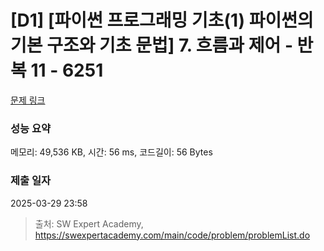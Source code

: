 # [D1] [파이썬 프로그래밍 기초(1) 파이썬의 기본 구조와 기초 문법] 7. 흐름과 제어 - 반복 11 - 6251 

[문제 링크](https://swexpertacademy.com/main/code/problem/problemDetail.do?contestProbId=AWcVEC-K4uADFAU4) 

### 성능 요약

메모리: 49,536 KB, 시간: 56 ms, 코드길이: 56 Bytes

### 제출 일자

2025-03-29 23:58



> 출처: SW Expert Academy, https://swexpertacademy.com/main/code/problem/problemList.do